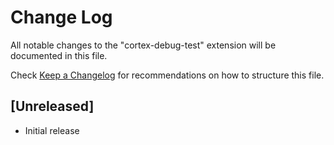 # Change Log

All notable changes to the "cortex-debug-test" extension will be documented in this file.

Check [Keep a Changelog](http://keepachangelog.com/) for recommendations on how to structure this file.

## [Unreleased]

- Initial release